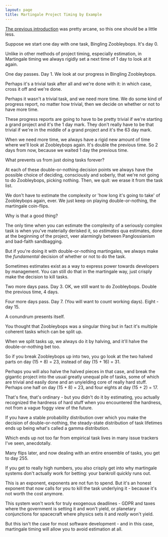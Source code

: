 ```yaml
---
layout: page
title: Martingale Project Timing by Example
---
```


[The previous introduction](https://howonlee.github.io/2022/03/29/A-20Software-20Estimation-20Method-20Where-20Every-20Task-20Is-20Estimated-20At-20Infinite-20Time.html) was pretty arcane, so this one should be a little less.

Suppose we start one day with one task, Bingling Zoobleybops. It's day 0.

Unlike in other methods of project timing, especially estimation, in Martingale timing we always rigidly set a next time of 1 day to look at it again.

One day passes. Day 1. We look at our progress in Bingling Zoobleybops.

Perhaps it's a trivial task after all and we're done with it: in which case, cross it off and we're done.

Perhaps it wasn't a trivial task, and we need more time. We do some kind of progress report, no matter how trivial, then we decide on whether or not to have more time.

These progress reports are going to have to be pretty trivial if we're starting a grand project and it's the 1 day mark. They don't really have to be that trivial if we're in the middle of a grand project and it's the 63 day mark.

When we need more time, we always have a rigid new amount of time where we'll look at Zoobleybops again. It's double the previous time. So 2 days from now, because we waited 1 day the previous time.

What prevents us from just doing tasks forever?

At each of these double-or-nothing decision points we always have the possible choice of deciding, consciously and soberly, that we're not going to do Zoobleybops, picking nothing. Then, we quit: we erase it from the task list.

We don't have to estimate the complexity or 'how long it's going to take' of Zoobleybops again, ever. We just keep on playing double-or-nothing, the martingale coin-flips.

Why is that a good thing?

The only time when you can estimate the complexity of a seriously complex task is when you've materially derisked it, so _estimates_ qua estimates, done at the beginning of the project, veer alarmingly between Panglossianism and bad-faith sandbagging.

But if you're doing it with double-or-nothing martingales, we always make the _fundamental_ decision of whether or not to do the task.

Sometimes estimates exist as a way to express power towards developers by management. You can still do that in the martingale way, just crisply make the decision to kill tasks.

Two more days pass. Day 3. OK, we still want to do Zoobleybops. Double the previous time, 4 days.

Four more days pass. Day 7. (You will want to count working days). Eight - day 15.

A conundrum presents itself.

You thought that Zoobleybops was a singular thing but in fact it's multiple coherent tasks which can be split up.

When we split tasks up, we always do it by halving, and it'll halve the double-or-nothing bet too.

So if you break Zoobleybops up into two, you go look at the two halved parts on day (15 + 8) = 23, instead of day (15 + 16) = 31.

Perhaps you will also halve the halved pieces in that case, and break the gigantic project into the usual greatly unequal pile of tasks, some of which are trivial and easily done and an unyielding core of really hard stuff. Perhaps one half on day (15 + 8) = 23, and four eights at day (15 + 2) = 17.

That's fine, that's ordinary - but you didn't do it by estimating, you actually recognized the hardness of hard stuff when you encountered the hardness, not from a vague foggy view of the future.

If you have a stable probability distribution over which you make the decision of double-or-nothing, the steady-state distribution of task lifetimes ends up being what's called a gamma distribution.

Which ends up not too far from empirical task lives in many issue trackers I've seen, anecdotally.

Many flips later, and now dealing with an entire ensemble of tasks, you get to day 255.

If you get to really high numbers, you also crisply get into why martingale systems don't actually work for betting: your bankroll quickly runs out.

This is an exponent, exponents are not fun to spend. But it's an honest exponent that now calls for you to kill the task underlying it - because it's not worth the cost anymore.

This system won't work for truly exogenous deadlines - GDPR and taxes where the government is setting it and won't yield, or planetary conjunctions for spacecraft where physics sets it and _really_ won't yield.

But this isn't the case for most software development - and in this case, martingale timing will allow you to avoid estimation at all.
